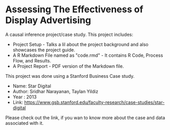 # Assessing The Effectiveness of Display Advertising

A causal inference project/case study.
This project includes:
* Project Setup - Talks a lil about the project background and also showcases the project guide.
* A R Markdown File named as "code.rmd" - It contains R Code, Process Flow, and Results.
* A Project Report - PDF version of the Markdown file.

This project was done using a Stanford Business Case study.

- Name: Star Digital
- Author: Sridhar Narayanan, Taylan Yildiz
- Year : 2013
- Link: https://www.gsb.stanford.edu/faculty-research/case-studies/star-digital

Please check out the link, if you wan to know more about the case and data associated with it.
